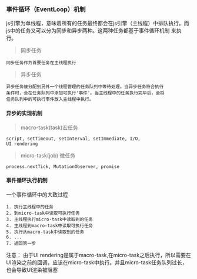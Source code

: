 ### 事件循环（EventLoop）机制
js引擎为单线程，意味着所有的任务最终都会在js引擎（主线程）中排队执行。而js中的任务又可以分为同步和异步两种。这两种任务都基于事件循环机制
来执行。
> 同步任务

    同步任务作为首要任务在主线程执行
> 异步任务
    
    异步任务被分配到另外一个线程管理的任务队列中等待处理。当异步任务符合执行
    条件时，会在任务队列中添加可执行'事件'。当主线程中的任务执行完毕后，会将
    任务队列中的可执行事件放入主线程中执行。
#### 异步的实现机制
> macro-task(task)宏任务
    
    script, setTimeout, setInterval, setImmediate, I/O,
    UI rendering 
> micro-task(job) 微任务    
    
    process.nextTick, MutationObserver, promise
#### 事件循环执行机制
一个事件循环中的大致过程

    1. 执行主线程中的任务
    2. 到micro-task中读取可执行任务
    3. 主线程执行micro-task中读取到的任务
    4. 主线程到macro-task中读取可执行任务
    5. 执行从macro-task中读取到的任务
    6. ...
    7. 返回第一步
注意：
    由于UI rendering是属于macro-task,在micro-task之后执行，所以需要在UI渲染之前的回调，应该在micro-task中执行。并且micro-task任务队列过长，也会导致UI渲染被阻塞    
    
    
